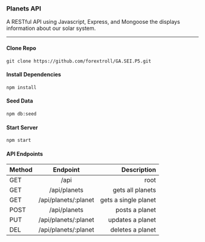 ### Planets API

A RESTful API using Javascript, Express, and Mongoose the displays information about our solar system. 
___
#### Clone Repo
`git clone https://github.com/forextroll/GA.SEI.P5.git` 

#### Install Dependencies
`npm install`

#### Seed Data
`npm db:seed`

#### Start Server
`npm start`

#### API Endpoints

| Method   |      Endpoint      |  Description |
|----------|:------------------:|-----------------:|
| GET |      /api        |         root      |
| GET |    /api/planets   |   gets all planets |
| GET | /api/planets/:planet |    gets a single planet |
| POST |    /api/planets   |   posts a planet |
| PUT | /api/planets/:planet |    updates a planet |
| DEL |    /api/planets/:planet   |   deletes a planet |

